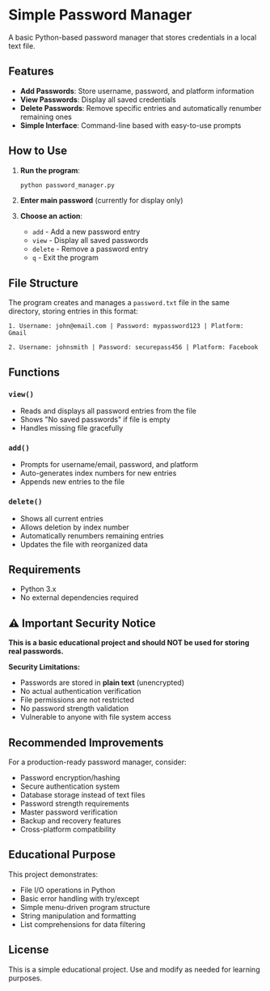 # Simple Password Manager

A basic Python-based password manager that stores credentials in a local text file.

## Features

- **Add Passwords**: Store username, password, and platform information
- **View Passwords**: Display all saved credentials
- **Delete Passwords**: Remove specific entries and automatically renumber remaining ones
- **Simple Interface**: Command-line based with easy-to-use prompts

## How to Use

1. **Run the program**:
   ```bash
   python password_manager.py
   ```

2. **Enter main password** (currently for display only)

3. **Choose an action**:
   - `add` - Add a new password entry
   - `view` - Display all saved passwords
   - `delete` - Remove a password entry
   - `q` - Exit the program

## File Structure

The program creates and manages a `password.txt` file in the same directory, storing entries in this format:
```
1. Username: john@email.com | Password: mypassword123 | Platform: Gmail

2. Username: johnsmith | Password: securepass456 | Platform: Facebook
```

## Functions

### `view()`
- Reads and displays all password entries from the file
- Shows "No saved passwords" if file is empty
- Handles missing file gracefully

### `add()`
- Prompts for username/email, password, and platform
- Auto-generates index numbers for new entries
- Appends new entries to the file

### `delete()`
- Shows all current entries
- Allows deletion by index number
- Automatically renumbers remaining entries
- Updates the file with reorganized data

## Requirements

- Python 3.x
- No external dependencies required

## ⚠️ Important Security Notice

**This is a basic educational project and should NOT be used for storing real passwords.**

**Security Limitations:**
- Passwords are stored in **plain text** (unencrypted)
- No actual authentication verification
- File permissions are not restricted
- No password strength validation
- Vulnerable to anyone with file system access

## Recommended Improvements

For a production-ready password manager, consider:
- Password encryption/hashing
- Secure authentication system
- Database storage instead of text files
- Password strength requirements
- Master password verification
- Backup and recovery features
- Cross-platform compatibility

## Educational Purpose

This project demonstrates:
- File I/O operations in Python
- Basic error handling with try/except
- Simple menu-driven program structure
- String manipulation and formatting
- List comprehensions for data filtering

## License

This is a simple educational project. Use and modify as needed for learning purposes.
